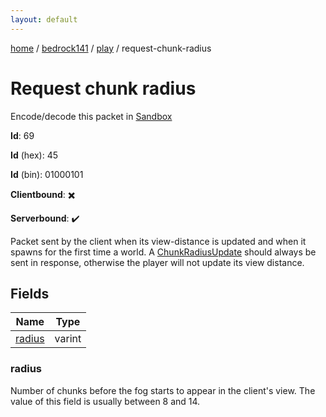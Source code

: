```yaml
---
layout: default
---
```


[home](/)  /  [bedrock141](/protocol/bedrock141)  /  [play](/protocol/bedrock141/play)  /  request-chunk-radius

# Request chunk radius

Encode/decode this packet in [Sandbox](../../../sandbox/bedrock141#Play.RequestChunkRadius)

**Id**: 69

**Id** (hex): 45

**Id** (bin): 01000101

**Clientbound**: ✖️

**Serverbound**: ✔️

Packet sent by the client when its view-distance is updated and when it spawns for the first time a world. A [ChunkRadiusUpdate](#play_chunk-radius_update) should always be sent in response, otherwise the player will not update its view distance.

## Fields

Name | Type
---|---
[radius](#radius) | varint

### radius

Number of chunks before the fog starts to appear in the client's view. The value of this field is usually between 8 and 14.
